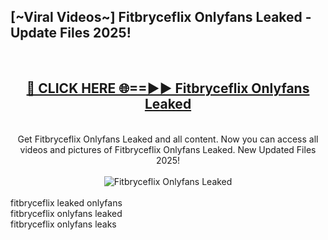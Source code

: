 <h2>[~Viral Videos~] Fitbryceflix Onlyfans Leaked - Update Files 2025!</h2>
<br>
<div align="center">
<h2><a href="https://betterlinks.top/A2PfLJ" rel="nofollow">🔴 CLICK HERE 🌐==►► Fitbryceflix Onlyfans Leaked</a></h2>
<br>
Get Fitbryceflix Onlyfans Leaked and all content. Now you can access all videos and pictures of Fitbryceflix Onlyfans Leaked. New Updated Files 2025!
<br>
<br>
<a href="https://betterlinks.top/A2PfLJ" rel="nofollow" data-target="animated-image.originalLink"><img src="https://i.ibb.co.com/WyWwxjT/player-gif2.gif" alt="Fitbryceflix Onlyfans Leaked" style="max-width: 100%; display: inline-block;" data-target="animated-image.originalImage"></a>
</div>
<br>
fitbryceflix leaked onlyfans<br>
fitbryceflix onlyfans leaked<br>
fitbryceflix onlyfans leaks